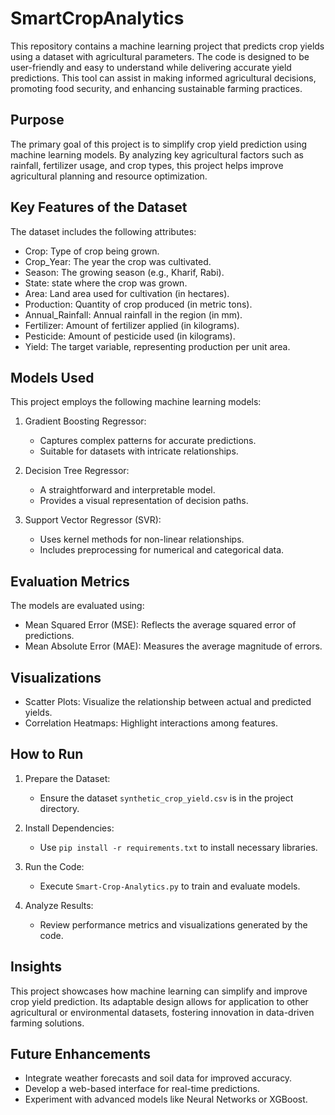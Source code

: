 # SmartCropAnalytics  
This repository contains a machine learning project that predicts crop yields using a dataset with agricultural parameters. The code is designed to be user-friendly and easy to understand while delivering accurate yield predictions. This tool can assist in making informed agricultural decisions, promoting food security, and enhancing sustainable farming practices.

## Purpose  
The primary goal of this project is to simplify crop yield prediction using machine learning models. By analyzing key agricultural factors such as rainfall, fertilizer usage, and crop types, this project helps improve agricultural planning and resource optimization.

## Key Features of the Dataset  
The dataset includes the following attributes:  
- Crop: Type of crop being grown.  
- Crop_Year: The year the crop was cultivated.  
- Season: The growing season (e.g., Kharif, Rabi).  
- State: state where the crop was grown.  
- Area: Land area used for cultivation (in hectares).  
- Production: Quantity of crop produced (in metric tons).  
- Annual_Rainfall: Annual rainfall in the region (in mm).  
- Fertilizer: Amount of fertilizer applied (in kilograms).  
- Pesticide: Amount of pesticide used (in kilograms).  
- Yield: The target variable, representing production per unit area.

## Models Used  
This project employs the following machine learning models:

1. Gradient Boosting Regressor:  
   - Captures complex patterns for accurate predictions.  
   - Suitable for datasets with intricate relationships.

2. Decision Tree Regressor:  
   - A straightforward and interpretable model.  
   - Provides a visual representation of decision paths.

3. Support Vector Regressor (SVR):  
   - Uses kernel methods for non-linear relationships.  
   - Includes preprocessing for numerical and categorical data.

## Evaluation Metrics  
The models are evaluated using:  
- Mean Squared Error (MSE): Reflects the average squared error of predictions.  
- Mean Absolute Error (MAE): Measures the average magnitude of errors.

## Visualizations  
- Scatter Plots: Visualize the relationship between actual and predicted yields.  
- Correlation Heatmaps: Highlight interactions among features.

## How to Run  
1. Prepare the Dataset:  
   - Ensure the dataset `synthetic_crop_yield.csv` is in the project directory.

2. Install Dependencies:  
   - Use `pip install -r requirements.txt` to install necessary libraries.

3. Run the Code:  
   - Execute `Smart-Crop-Analytics.py` to train and evaluate models.

4. Analyze Results:  
   - Review performance metrics and visualizations generated by the code.

## Insights  
This project showcases how machine learning can simplify and improve crop yield prediction. Its adaptable design allows for application to other agricultural or environmental datasets, fostering innovation in data-driven farming solutions.

## Future Enhancements  
- Integrate weather forecasts and soil data for improved accuracy.  
- Develop a web-based interface for real-time predictions.  
- Experiment with advanced models like Neural Networks or XGBoost.  
